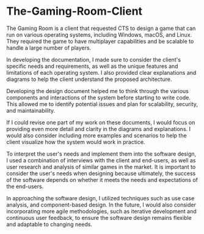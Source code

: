 # The-Gaming-Room-Client

The Gaming Room is a client that requested CTS to design a game that can run on various operating systems, including Windows, macOS, and Linux. They required the game to have multiplayer capabilities and be scalable to handle a large number of players.

In developing the documentation, I made sure to consider the client's specific needs and requirements, as well as the unique features and limitations of each operating system. I also provided clear explanations and diagrams to help the client understand the proposed architecture.

Developing the design document helped me to think through the various components and interactions of the system before starting to write code. This allowed me to identify potential issues and plan for scalability, security, and maintainability.

If I could revise one part of my work on these documents, I would focus on providing even more detail and clarity in the diagrams and explanations. I would also consider including more examples and scenarios to help the client visualize how the system would work in practice.

To interpret the user's needs and implement them into the software design, I used a combination of interviews with the client and end-users, as well as user research and analysis of similar games in the market. It is important to consider the user's needs when designing because ultimately, the success of the software depends on whether it meets the needs and expectations of the end-users.

In approaching the software design, I utilized techniques such as use case analysis, and component-based design. In the future, I would also consider incorporating more agile methodologies, such as iterative development and continuous user feedback, to ensure the software design remains flexible and adaptable to changing needs.





